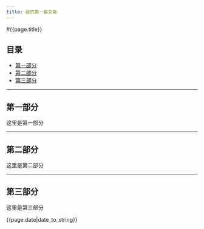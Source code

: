 ```yaml
---
title: 我的第一篇文章
---
```




#{{page.title}}

## 目录

+ [第一部分](#partI)
+ [第二部分](#partII)
+ [第三部分](#partIII)

------------------------

## 第一部分

这里是第一部分


------------------------

## 第二部分

这里是第二部分

------------------------

## 第三部分

这里是第三部分


{{page.date|date_to_string}}













